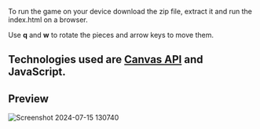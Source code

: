 To run the game on your device download the zip file, extract it and run the index.html on a browser.

Use **q** and **w** to rotate the pieces and arrow keys to move them.

## Technologies used are [Canvas API](https://developer.mozilla.org/en-US/docs/Web/API/Canvas_API) and JavaScript.

## Preview

![Screenshot 2024-07-15 130740](https://github.com/user-attachments/assets/e9beeedc-5bd3-40c9-8607-afe4a8f3ccaf)
